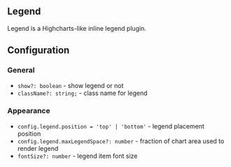 ## Legend

Legend is a Highcharts-like inline legend plugin.

## Configuration

### General

-   `show?: boolean` - show legend or not
-   `className?: string;` - class name for legend

### Appearance

-   `config.legend.position = 'top' | 'bottom'` - legend placement position
-   `config.legend.maxLegendSpace?: number` - fraction of chart area used to render legend
-   `fontSize?: number` - legend item font size
